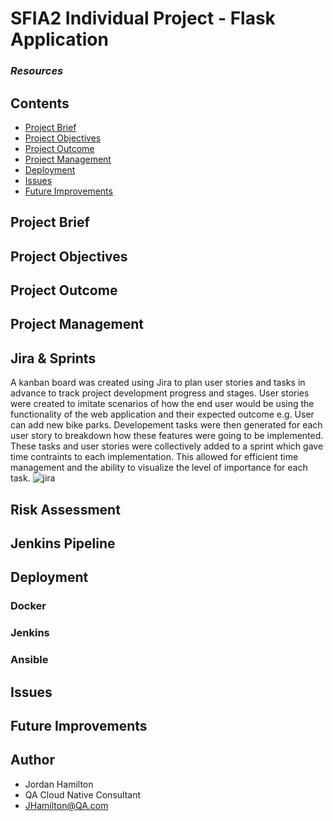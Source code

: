 # **SFIA2 Individual Project - Flask Application**

### **_Resources_**
 
 
## Contents
* [Project Brief](#project-brief)
* [Project Objectives](#project-objectives)
* [Project Outcome](#project-outcome)
* [Project Management](#project-management)
* [Deployment](#deployment)
* [Issues](#issues)
* [Future Improvements](#future-improvements)

## Project Brief


## Project Objectives


## Project Outcome


## Project Management

## Jira & Sprints
A kanban board was created using Jira to plan user stories and tasks in advance to track project development progress and stages. User stories were created to imitate scenarios of how the end user would be using the functionality of the web application and their expected outcome e.g. User can add new bike parks. Developement tasks were then generated for each user story to breakdown how these features were going to be implemented. These tasks and user stories were collectively added to a sprint which gave time contraints to each implementation. This allowed for efficient time management and the ability to visualize the level of importance for each task. 
![jira]()

## Risk Assessment

## Jenkins Pipeline

## Deployment
### **Docker**

### **Jenkins**

### **Ansible**

## Issues


## Future Improvements


## Author
* Jordan Hamilton
* QA Cloud Native Consultant
* JHamilton@QA.com
